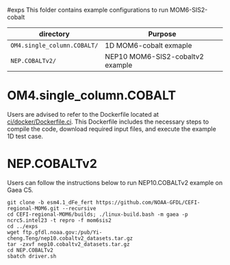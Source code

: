 #exps 
This folder contains example configurations to run MOM6-SIS2-cobalt 

| directory    | Purpose |
| --------------    | ------- |
| ```OM4.single_column.COBALT/```     | 1D MOM6-cobalt exmaple |
| ```NEP.COBALTv2/```                 | NEP10 MOM6-SIS2-cobaltv2 example |

# OM4.single_column.COBALT
Users are advised to refer to the Dockerfile located at [ci/docker/Dockerfile.ci](../ci/docker/Dockerfile.ci). This Dockerfile includes the necessary steps to compile the code, download required input files, and execute the example 1D test case.

# NEP.COBALTv2
Users can follow the instructions below to run NEP10.COBALTv2 example on Gaea C5.

```console
git clone -b esm4.1_dFe_fert https://github.com/NOAA-GFDL/CEFI-regional-MOM6.git --recursive
cd CEFI-regional-MOM6/builds; ./linux-build.bash -m gaea -p ncrc5.intel23 -t repro -f mom6sis2
cd ../exps
wget ftp.gfdl.noaa.gov:/pub/Yi-cheng.Teng/nep10.cobaltv2_datasets.tar.gz
tar -zxvf nep10.cobaltv2_datasets.tar.gz 
cd NEP.COBALTv2
sbatch driver.sh 
```

